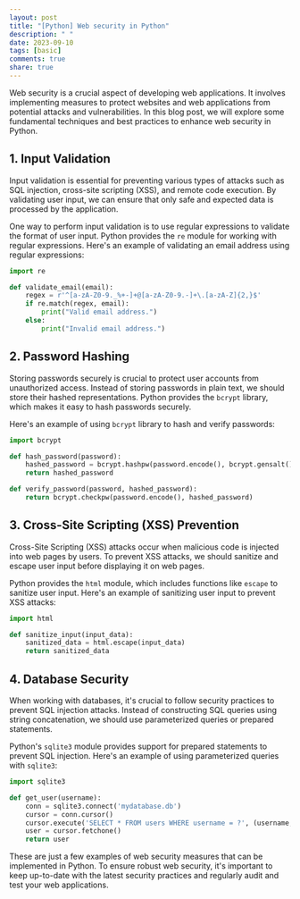 ```yaml
---
layout: post
title: "[Python] Web security in Python"
description: " "
date: 2023-09-10
tags: [basic]
comments: true
share: true
---
```


Web security is a crucial aspect of developing web applications. It involves implementing measures to protect websites and web applications from potential attacks and vulnerabilities. In this blog post, we will explore some fundamental techniques and best practices to enhance web security in Python.

## 1. Input Validation

Input validation is essential for preventing various types of attacks such as SQL injection, cross-site scripting (XSS), and remote code execution. By validating user input, we can ensure that only safe and expected data is processed by the application.

One way to perform input validation is to use regular expressions to validate the format of user input. Python provides the `re` module for working with regular expressions. Here's an example of validating an email address using regular expressions:

```python
import re

def validate_email(email):
    regex = r'^[a-zA-Z0-9._%+-]+@[a-zA-Z0-9.-]+\.[a-zA-Z]{2,}$'
    if re.match(regex, email):
        print("Valid email address.")
    else:
        print("Invalid email address.")
```

## 2. Password Hashing

Storing passwords securely is crucial to protect user accounts from unauthorized access. Instead of storing passwords in plain text, we should store their hashed representations. Python provides the `bcrypt` library, which makes it easy to hash passwords securely.

Here's an example of using `bcrypt` library to hash and verify passwords:

```python
import bcrypt

def hash_password(password):
    hashed_password = bcrypt.hashpw(password.encode(), bcrypt.gensalt())
    return hashed_password

def verify_password(password, hashed_password):
    return bcrypt.checkpw(password.encode(), hashed_password)
``` 

## 3. Cross-Site Scripting (XSS) Prevention

Cross-Site Scripting (XSS) attacks occur when malicious code is injected into web pages by users. To prevent XSS attacks, we should sanitize and escape user input before displaying it on web pages.

Python provides the `html` module, which includes functions like `escape` to sanitize user input. Here's an example of sanitizing user input to prevent XSS attacks:

```python
import html

def sanitize_input(input_data):
    sanitized_data = html.escape(input_data)
    return sanitized_data
```

## 4. Database Security

When working with databases, it's crucial to follow security practices to prevent SQL injection attacks. Instead of constructing SQL queries using string concatenation, we should use parameterized queries or prepared statements.

Python's `sqlite3` module provides support for prepared statements to prevent SQL injection. Here's an example of using parameterized queries with `sqlite3`:

```python
import sqlite3

def get_user(username):
    conn = sqlite3.connect('mydatabase.db')
    cursor = conn.cursor()
    cursor.execute('SELECT * FROM users WHERE username = ?', (username,))
    user = cursor.fetchone()
    return user
```

These are just a few examples of web security measures that can be implemented in Python. To ensure robust web security, it's important to keep up-to-date with the latest security practices and regularly audit and test your web applications.